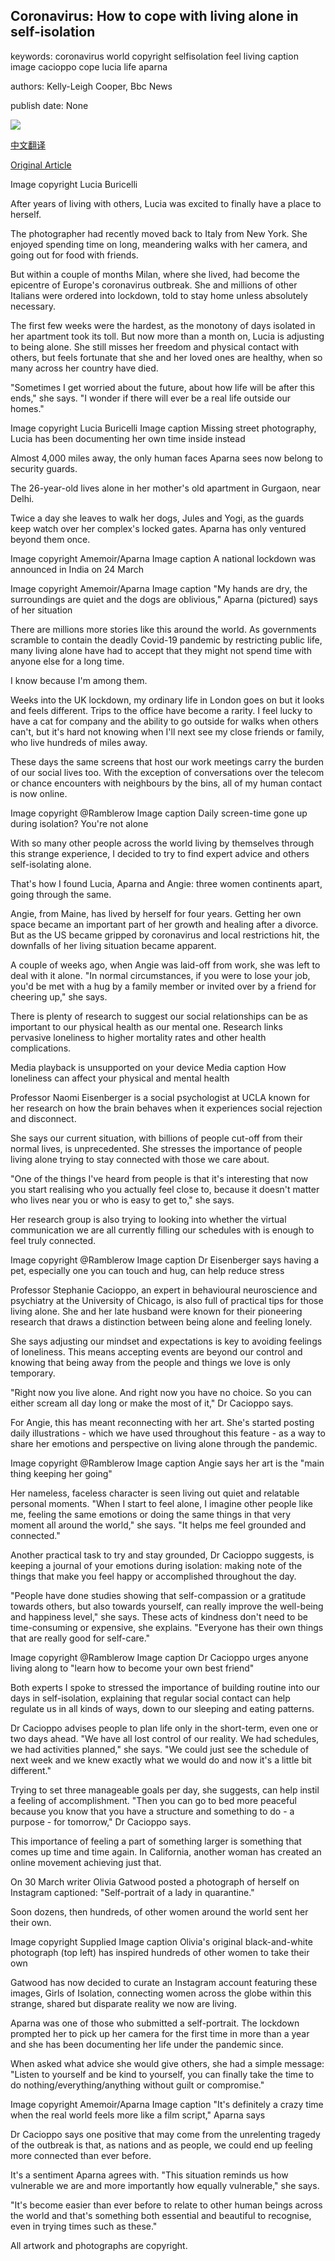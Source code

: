 ## Coronavirus: How to cope with living alone in self-isolation

keywords: coronavirus world copyright selfisolation feel living caption image cacioppo cope lucia life aparna

authors: Kelly-Leigh Cooper, Bbc News

publish date: None

![](https://ichef.bbci.co.uk/news/1024/branded_news/B711/production/_111756864_luciaburicelli.jpg)

[中文翻译](Coronavirus%3A%20How%20to%20cope%20with%20living%20alone%20in%20self-isolation_zh.md)

[Original Article](https://www.bbc.com/news/world-52196816)

Image copyright Lucia Buricelli

After years of living with others, Lucia was excited to finally have a place to herself.

The photographer had recently moved back to Italy from New York. She enjoyed spending time on long, meandering walks with her camera, and going out for food with friends.

But within a couple of months Milan, where she lived, had become the epicentre of Europe's coronavirus outbreak. She and millions of other Italians were ordered into lockdown, told to stay home unless absolutely necessary.

The first few weeks were the hardest, as the monotony of days isolated in her apartment took its toll. But now more than a month on, Lucia is adjusting to being alone. She still misses her freedom and physical contact with others, but feels fortunate that she and her loved ones are healthy, when so many across her country have died.

"Sometimes I get worried about the future, about how life will be after this ends," she says. "I wonder if there will ever be a real life outside our homes."

Image copyright Lucia Buricelli Image caption Missing street photography, Lucia has been documenting her own time inside instead

Almost 4,000 miles away, the only human faces Aparna sees now belong to security guards.

The 26-year-old lives alone in her mother's old apartment in Gurgaon, near Delhi.

Twice a day she leaves to walk her dogs, Jules and Yogi, as the guards keep watch over her complex's locked gates. Aparna has only ventured beyond them once.

Image copyright Amemoir/Aparna Image caption A national lockdown was announced in India on 24 March

Image copyright Amemoir/Aparna Image caption "My hands are dry, the surroundings are quiet and the dogs are oblivious," Aparna (pictured) says of her situation

There are millions more stories like this around the world. As governments scramble to contain the deadly Covid-19 pandemic by restricting public life, many living alone have had to accept that they might not spend time with anyone else for a long time.

I know because I'm among them.

Weeks into the UK lockdown, my ordinary life in London goes on but it looks and feels different. Trips to the office have become a rarity. I feel lucky to have a cat for company and the ability to go outside for walks when others can't, but it's hard not knowing when I'll next see my close friends or family, who live hundreds of miles away.

These days the same screens that host our work meetings carry the burden of our social lives too. With the exception of conversations over the telecom or chance encounters with neighbours by the bins, all of my human contact is now online.

Image copyright @Ramblerow Image caption Daily screen-time gone up during isolation? You're not alone

With so many other people across the world living by themselves through this strange experience, I decided to try to find expert advice and others self-isolating alone.

That's how I found Lucia, Aparna and Angie: three women continents apart, going through the same.

Angie, from Maine, has lived by herself for four years. Getting her own space became an important part of her growth and healing after a divorce. But as the US became gripped by coronavirus and local restrictions hit, the downfalls of her living situation became apparent.

A couple of weeks ago, when Angie was laid-off from work, she was left to deal with it alone. "In normal circumstances, if you were to lose your job, you'd be met with a hug by a family member or invited over by a friend for cheering up," she says.

There is plenty of research to suggest our social relationships can be as important to our physical health as our mental one. Research links pervasive loneliness to higher mortality rates and other health complications.

Media playback is unsupported on your device Media caption How loneliness can affect your physical and mental health

Professor Naomi Eisenberger is a social psychologist at UCLA known for her research on how the brain behaves when it experiences social rejection and disconnect.

She says our current situation, with billions of people cut-off from their normal lives, is unprecedented. She stresses the importance of people living alone trying to stay connected with those we care about.

"One of the things I've heard from people is that it's interesting that now you start realising who you actually feel close to, because it doesn't matter who lives near you or who is easy to get to," she says.

Her research group is also trying to looking into whether the virtual communication we are all currently filling our schedules with is enough to feel truly connected.

Image copyright @Ramblerow Image caption Dr Eisenberger says having a pet, especially one you can touch and hug, can help reduce stress

Professor Stephanie Cacioppo, an expert in behavioural neuroscience and psychiatry at the University of Chicago, is also full of practical tips for those living alone. She and her late husband were known for their pioneering research that draws a distinction between being alone and feeling lonely.

She says adjusting our mindset and expectations is key to avoiding feelings of loneliness. This means accepting events are beyond our control and knowing that being away from the people and things we love is only temporary.

"Right now you live alone. And right now you have no choice. So you can either scream all day long or make the most of it," Dr Cacioppo says.

For Angie, this has meant reconnecting with her art. She's started posting daily illustrations - which we have used throughout this feature - as a way to share her emotions and perspective on living alone through the pandemic.

Image copyright @Ramblerow Image caption Angie says her art is the "main thing keeping her going"

Her nameless, faceless character is seen living out quiet and relatable personal moments. "When I start to feel alone, I imagine other people like me, feeling the same emotions or doing the same things in that very moment all around the world," she says. "It helps me feel grounded and connected."

Another practical task to try and stay grounded, Dr Cacioppo suggests, is keeping a journal of your emotions during isolation: making note of the things that make you feel happy or accomplished throughout the day.

"People have done studies showing that self-compassion or a gratitude towards others, but also towards yourself, can really improve the well-being and happiness level," she says. These acts of kindness don't need to be time-consuming or expensive, she explains. "Everyone has their own things that are really good for self-care."

Image copyright @Ramblerow Image caption Dr Cacioppo urges anyone living along to "learn how to become your own best friend"

Both experts I spoke to stressed the importance of building routine into our days in self-isolation, explaining that regular social contact can help regulate us in all kinds of ways, down to our sleeping and eating patterns.

Dr Cacioppo advises people to plan life only in the short-term, even one or two days ahead. "We have all lost control of our reality. We had schedules, we had activities planned," she says. "We could just see the schedule of next week and we knew exactly what we would do and now it's a little bit different."

Trying to set three manageable goals per day, she suggests, can help instil a feeling of accomplishment. "Then you can go to bed more peaceful because you know that you have a structure and something to do - a purpose - for tomorrow," Dr Cacioppo says.

This importance of feeling a part of something larger is something that comes up time and time again. In California, another woman has created an online movement achieving just that.

On 30 March writer Olivia Gatwood posted a photograph of herself on Instagram captioned: "Self-portrait of a lady in quarantine."

Soon dozens, then hundreds, of other women around the world sent her their own.

Image copyright Supplied Image caption Olivia's original black-and-white photograph (top left) has inspired hundreds of other women to take their own

Gatwood has now decided to curate an Instagram account featuring these images, Girls of Isolation, connecting women across the globe within this strange, shared but disparate reality we now are living.

Aparna was one of those who submitted a self-portrait. The lockdown prompted her to pick up her camera for the first time in more than a year and she has been documenting her life under the pandemic since.

When asked what advice she would give others, she had a simple message: "Listen to yourself and be kind to yourself, you can finally take the time to do nothing/everything/anything without guilt or compromise."

Image copyright Amemoir/Aparna Image caption "It's definitely a crazy time when the real world feels more like a film script," Aparna says

Dr Cacioppo says one positive that may come from the unrelenting tragedy of the outbreak is that, as nations and as people, we could end up feeling more connected than ever before.

It's a sentiment Aparna agrees with. "This situation reminds us how vulnerable we are and more importantly how equally vulnerable," she says.

"It's become easier than ever before to relate to other human beings across the world and that's something both essential and beautiful to recognise, even in trying times such as these."

All artwork and photographs are copyright.